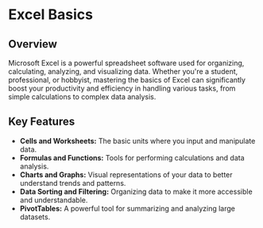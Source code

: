 # Excel Basics

## Overview
Microsoft Excel is a powerful spreadsheet software used for organizing, calculating, analyzing, and visualizing data. Whether you're a student, professional, or hobbyist, mastering the basics of Excel can significantly boost your productivity and efficiency in handling various tasks, from simple calculations to complex data analysis.

## Key Features
- **Cells and Worksheets:** The basic units where you input and manipulate data.
- **Formulas and Functions:** Tools for performing calculations and data analysis.
- **Charts and Graphs:** Visual representations of your data to better understand trends and patterns.
- **Data Sorting and Filtering:** Organizing data to make it more accessible and understandable.
- **PivotTables:** A powerful tool for summarizing and analyzing large datasets.


